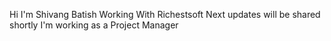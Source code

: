 Hi I'm Shivang Batish
Working With Richestsoft
Next updates will be shared shortly
I'm working as a Project Manager
